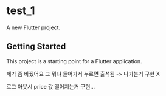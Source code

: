 # test_1

A new Flutter project.

## Getting Started

This project is a starting point for a Flutter application.

제가 좀 바꿨어요 그 뭐냐 들어가서 누르면 출석됨 -> 나가는거 구현 X

로그 아웃시 price 값 떨어지는거 구현... 
